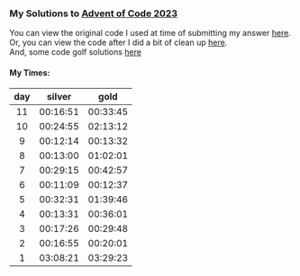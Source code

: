 ### My Solutions to [Advent of Code 2023](https://adventofcode.com/2023)

You can view the original code I used at time of submitting my answer [here](original/).\
Or, you can view the code after I did a bit of clean up [here](clean/).\
And, some code golf solutions [here](golf/)

#### My Times:
| day | silver |  gold  |
|:---:|:------:|:------:|
|  11 |00:16:51|00:33:45|
|  10 |00:24:55|02:13:12|
|  9  |00:12:14|00:13:32|
|  8  |00:13:00|01:02:01|
|  7  |00:29:15|00:42:57|
|  6  |00:11:09|00:12:37|
|  5  |00:32:31|01:39:46|
|  4  |00:13:31|00:36:01|
|  3  |00:17:26|00:29:48|
|  2  |00:16:55|00:20:01|
|  1  |03:08:21|03:29:23|